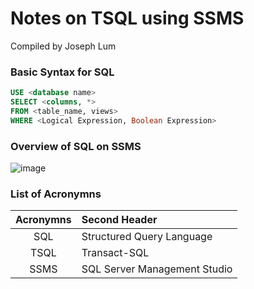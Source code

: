 # Notes on TSQL using SSMS
Compiled by Joseph Lum

### Basic Syntax for SQL
```SQL
USE <database name>
SELECT <columns, *>
FROM <table_name, views>
WHERE <Logical Expression, Boolean Expression>
```

### Overview of SQL on SSMS
![image](https://user-images.githubusercontent.com/89778617/132669066-52ce220d-88c7-46bf-8a04-fe6122e1919c.png)


### List of Acronymns
| Acronymns  | Second Header |
| :--------: | :-------- |
| SQL  | Structured Query Language  |
| TSQL  | Transact-SQL  |
| SSMS  | SQL Server Management Studio  |

